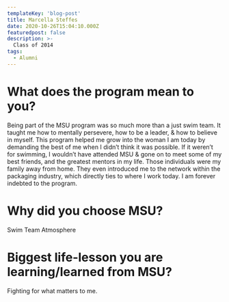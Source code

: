 ```yaml
---
templateKey: 'blog-post'
title: Marcella Steffes
date: 2020-10-26T15:04:10.000Z
featuredpost: false
description: >-
  Class of 2014
tags:
  - Alumni
---
```


# What does the program mean to you?
Being part of the MSU program was so much more than a just swim team. It taught me how to mentally persevere, how to be a leader, & how to believe in myself. This program helped me grow into the woman I am today by demanding the best of me when I didn’t think it was possible. If it weren’t for swimming, I wouldn’t have attended MSU & gone on to meet some of my best friends, and the greatest mentors in my life. Those individuals were my family away from home. They even introduced me to the network within the packaging industry, which directly ties to where I work today. I am forever indebted to the program.


# Why did you choose MSU?
Swim Team Atmosphere 

# Biggest life-lesson you are learning/learned from MSU?

Fighting for what matters to me. 
